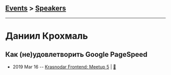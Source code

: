 ## [Events](../README.md) > [Speakers](../speakers.md)
---

# Даниил Крохмаль

## Как (не)удовлетворить Google PageSpeed
- 2019 Mar 16 -- [Krasnodar Frontend: Meetup 5](https://www.youtube.com/watch?v=cl8VhCmpDPo)  | [:notebook:](https://yadi.sk/i/kyKsnQlqy_ReWg)  
